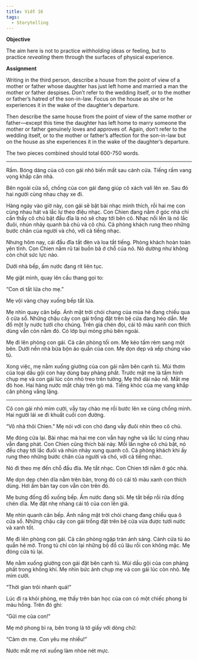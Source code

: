 ```yaml
---
title: Viết 16
tags:
  - Storytelling
---
```


**Objective**

The aim here is not to practice *withholding* ideas or feeling, but to practice *revealing* them through the surfaces of physical experience.

**Assignment**

Writing in the third person, describe a house from the point of view of a mother or father whose daughter has just left home and married a man the mother or father despises. Don’t refer to the wedding itself, or to the mother or father’s hatred of the son-in-law. Focus on the house as she or he experiences it in the wake of the daughter’s departure.

Then describe the same house from the point of view of the same mother or father—except this time the daughter has left home to marry someone the mother or father genuinely loves and approves of. Again, don’t refer to the wedding itself, or to the mother or father’s affection for the son-in-law but on the house as she experiences it in the wake of the daughter’s departure.

The two pieces combined should total 600-750 words.

---

Rầm. Bóng dáng của cô con gái nhỏ biến mất sau cánh cửa. Tiếng rầm vang vọng khắp căn nhà.

Bên ngoài cửa sổ, chồng của con gái đang giúp cô xách vali lên xe. Sau đó hai người cùng nhau chạy xe đi.

Hàng ngày vào giờ này, con gái sẽ bật bài nhạc mình thích, rồi hai mẹ con cùng nhau hát và lắc lư theo điệu nhạc. Con Chien đang nằm ở góc nhà chỉ cần thấy cô chủ bật đầu đĩa là nó sẽ chạy tới bên cô. Nhạc nổi lên là nó lắc đuôi, nhún nhảy quanh bà chủ và cô chủ. Cả phòng khách rung theo những bước chân của người và chó, với cả tiếng nhạc.

Nhưng hôm nay, cái đầu đĩa tắt đèn và loa tắt tiếng. Phòng khách hoàn toàn yên tĩnh. Con Chien nằm rũ tai buồn bã ở chỗ của nó. Nó dường như không còn chút sức lực nào.

Dưới nhà bếp, ấm nước đang rít liên tục.

Mẹ giật mình, quay lên cầu thang gọi to:

“Con ơi tắt lửa cho mẹ.”

Mẹ vội vàng chạy xuống bếp tắt lửa.

Mẹ nhìn quay căn bếp. Ánh mặt trời chói chang của mùa hè đang chiếu qua ô cửa sổ. Những chậu cây con gái trồng đặt trên bệ cửa đang héo dần. Mẹ đổ một ly nước tưới cho chúng. Trên giá chén đọi, cái tô màu xanh con thích dùng vẫn còn nằm đó. Có lớp bụi mỏng phủ bên ngoài.

Mẹ đi lên phòng con gái. Cả căn phòng tối om. Mẹ kéo tấm rèm sang một bên. Dưới nền nhà bừa bộn áo quần của con. Mẹ dọn dẹp và xếp chúng vào tủ.

Xong việc, mẹ nằm xuống giường của con gái nằm bên cạnh tủ. Mùi thơm của loại dầu gội con hay dùng bay phảng phất. Trước mặt mẹ là tấm hình chụp mẹ và con gái lúc còn nhỏ treo trên tường. Mẹ thở dài não nề. Mắt mẹ đỏ hoe. Hai hàng nước mắt chảy trên gò má. Tiếng khóc của mẹ vang khắp căn phòng vắng lặng.

---

Cô con gái nhỏ mỉm cười, vẫy tay chào mẹ rồi bước lên xe cùng chồng mình. Hai người lái xe đi khuất cuối con đường.

“Vô nhà thôi Chien.” Mẹ nói với con chó đang vẫy đuôi nhìn theo cô chủ.

Mẹ đóng cửa lại. Bài nhạc mà hai mẹ con vẫn hay nghe và lắc lư cùng nhau vẫn đang phát. Con Chien cũng thích bài này. Mỗi lần nghe cô chủ bật, nó đều chạy tới lắc đuôi và nhún nhảy xung quanh cô. Cả phòng khách khi ấy rung theo những bước chân của người và chó, với cả tiếng nhạc.

Nó đi theo mẹ đến chỗ đầu đĩa. Mẹ tắt nhạc. Con Chien tới nằm ở góc nhà.

Mẹ dọn dẹp chén dĩa nằm trên bàn, trong đó có cái tô màu xanh con thích dùng. Hơi ấm bàn tay con vẫn còn trên đó.

Mẹ bưng đống đồ xuống bếp. Ấm nước đang sôi. Mẹ tắt bếp rồi rửa đống chén dĩa. Mẹ đặt nhẹ nhàng cái tô của con lên giá.

Mẹ nhìn quanh căn bếp. Ánh nắng mặt trời chói chang đang chiếu qua ô cửa sổ. Những chậu cây con gái trồng đặt trên bệ cửa vừa được tưới nước và xanh tốt.

Mẹ đi lên phòng con gái. Cả căn phòng ngập tràn ánh sáng. Cánh cửa tủ áo quần hé mở. Trong tủ chỉ còn lại những bộ đồ cũ lâu rồi con không mặc. Mẹ đóng cửa tủ lại.

Mẹ nằm xuống giường con gái đặt bên cạnh tủ. Mùi dầu gội của con phảng phất trong không khí. Mẹ nhìn bức ảnh chụp mẹ và con gái lúc còn nhỏ. Mẹ mỉm cười.

“Thời gian trôi nhanh quá!”

Lúc đi ra khỏi phòng, mẹ thấy trên bàn học của con có một chiếc phong bì màu hồng. Trên đó ghi:

“Gửi mẹ của con!”

Mẹ mở phong bì ra, bên trong là tờ giấy với dòng chữ:

“Cảm ơn mẹ. Con yêu mẹ nhiều!”

Nước mắt mẹ rơi xuống làm nhòe nét mực.
